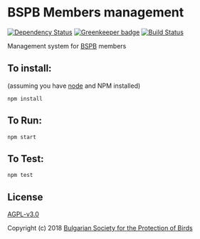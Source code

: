 # BSPB Members management

[![Dependency Status](https://david-dm.org/BspbOrg/members-server.svg?style=flat-square)](https://david-dm.org/BspbOrg/members-server)
[![Greenkeeper badge](https://badges.greenkeeper.io/BspbOrg/members-server.svg)](https://greenkeeper.io/)
[![Build Status](https://travis-ci.org/BspbOrg/members-server.svg?branch=master)](https://travis-ci.org/BspbOrg/members-server)

Management system for [BSPB](http://bspb.org/) members

## To install:
(assuming you have [node](http://nodejs.org/) and NPM installed)

`npm install`

## To Run:
`npm start`

## To Test:
`npm test`

## License

[AGPL-v3.0](LICENSE)

Copyright (c) 2018 [Bulgarian Society for the Protection of Birds](http://bspb.org)
